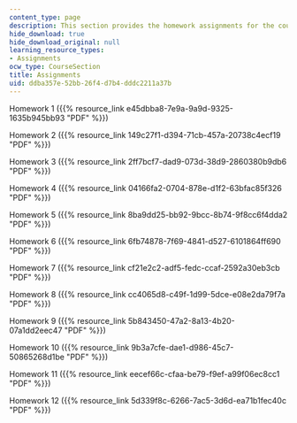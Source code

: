 ```yaml
---
content_type: page
description: This section provides the homework assignments for the course.
hide_download: true
hide_download_original: null
learning_resource_types:
- Assignments
ocw_type: CourseSection
title: Assignments
uid: ddba357e-52bb-26f4-d7b4-dddc2211a37b
---
```


Homework 1 ({{% resource_link e45dbba8-7e9a-9a9d-9325-1635b945bb93 "PDF" %}})

Homework 2 ({{% resource_link 149c27f1-d394-71cb-457a-20738c4ecf19 "PDF" %}})

Homework 3 ({{% resource_link 2ff7bcf7-dad9-073d-38d9-2860380b9db6 "PDF" %}})

Homework 4 ({{% resource_link 04166fa2-0704-878e-d1f2-63bfac85f326 "PDF" %}})

Homework 5 ({{% resource_link 8ba9dd25-bb92-9bcc-8b74-9f8cc6f4dda2 "PDF" %}})

Homework 6 ({{% resource_link 6fb74878-7f69-4841-d527-6101864ff690 "PDF" %}})

Homework 7 ({{% resource_link cf21e2c2-adf5-fedc-ccaf-2592a30eb3cb "PDF" %}})

Homework 8 ({{% resource_link cc4065d8-c49f-1d99-5dce-e08e2da79f7a "PDF" %}})

Homework 9 ({{% resource_link 5b843450-47a2-8a13-4b20-07a1dd2eec47 "PDF" %}})

Homework 10 ({{% resource_link 9b3a7cfe-dae1-d986-45c7-50865268d1be "PDF" %}})

Homework 11 ({{% resource_link eecef66c-cfaa-be79-f9ef-a99f06ec8cc1 "PDF" %}})

Homework 12 ({{% resource_link 5d339f8c-6266-7ac5-3d6d-ea71b1fec40c "PDF" %}})